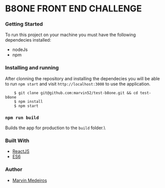 # B8ONE FRONT END CHALLENGE
### Getting Started

To run this project on your machine you must have the following dependecies installed:
-  nodeJs
-  npm

### Installing and running

After clonning the repository and installing the dependecies you will be able to run ```npm start``` and visit ```http://localhost:3000``` to use the application.

        $ git clone git@github.com:marvin52/test-b8one.git && cd test-b8one
        $ npm install
        $ npm start

### `npm run build`

Builds the app for production to the `build` folder.\

### Built With

* [ReactJS](https://github.com/facebook/react)
* [ES6](https://github.com/lukehoban/es6features#readme)

### Author

* [Marvin Medeiros](https://github.com/marvin52)
